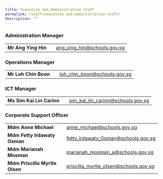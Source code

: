 ```yaml
---
title: Executive and Administrative Staff
permalink: /staff/executive-and-administrative-staff/
description: ""
---
```

### Administration Manager

| |  |  | 
| -------- | -------- | -------- |
| **Mr Ang Ying Hin** |    | <a href="ang_ying_hin@schools.gov.sg">ang_ying_hin@schools.gov.sg</a>     |



### Operations Manager

| |  |  | 
| -------- | -------- | -------- |
| **Mr Loh Chin Boon** |   | <a href="loh_chin_boon@schools.gov.sg">loh_chin_boon@schools.gov.sg</a> |

### ICT Manager

|  |  |  |
| -------- | -------- | -------- |
| **Ms Sim Kai Lin Carinn**    |     | <a href="sim_kai_lin_carinn@schools.gov.sg">sim_kai_lin_carinn@schools.gov.sg</a>     |


### Corporate Support Officer

| |  |  | 
| -------- | -------- | -------- |
| **Mdm Anne Michael** |   | <a href="anne_michael@schools.gov.sg">anne_michael@schools.gov.sg</a>     |
| **Mdm Fetty Irdawaty Osman** |   | <a href="fetty_irdawaty_osman@schools.gov.sg">fetty_irdawaty_Osman@schools.gov.sg</a>     |
| **Mdm Marianah Mosman** |   | <a href="marianah_mosman_a@schools.gov.sg">marianah_mosman_a@schools.gov.sg</a>     |
| **Mdm Priscilla Myrtle Olsen** |   | <a href="priscilla_myrtle_olsen@schools.gov.sg">priscilla_myrtle_olsen@schools.gov.sg</a>     |